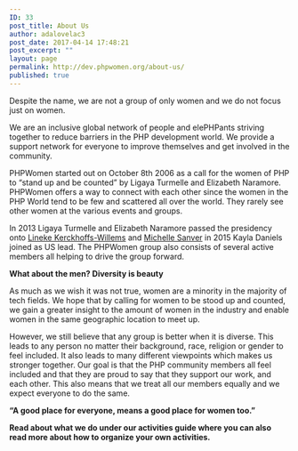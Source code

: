 ```yaml
---
ID: 33
post_title: About Us
author: adalovelac3
post_date: 2017-04-14 17:48:21
post_excerpt: ""
layout: page
permalink: http://dev.phpwomen.org/about-us/
published: true
---
```

<span style="font-weight: 400;">Despite the name, we are not a group of only women and we do not focus just on women.</span>

<span style="font-weight: 400;">We are an inclusive global network of people and elePHPants striving together to reduce barriers in the PHP development world. We provide a support network for everyone to improve themselves and get involved in the community.</span>

<!--more-->

<span style="font-weight: 400;">PHPWomen started out on October 8th 2006 as a call for the women of PHP to “stand up and be counted” by Ligaya Turmelle and Elizabeth Naramore. PHPWomen offers a way to connect with each other since the women in the PHP World tend to be few and scattered all over the world. They rarely see other women at the various events and groups. </span>

<span style="font-weight: 400;">In 2013 Ligaya Turmelle and Elizabeth Naramore passed the presidency onto </span><a href="https://twitter.com/the_linie"><span style="font-weight: 400;">Lineke Kerckhoffs-Willems</span></a><span style="font-weight: 400;"> and </span><a href="https://twitter.com/michellesanver"><span style="font-weight: 400;">Michelle Sanver</span></a><span style="font-weight: 400;"> in 2015 Kayla Daniels joined as US lead. The PHPWomen group also consists of several active members all helping to drive the group forward.</span>

<b>What about the men? Diversity is beauty</b>

<span style="font-weight: 400;">As much as we wish it was not true, women are a minority in the majority of tech fields. We hope that by calling for women to be stood up and counted, we gain a greater insight to the amount of women in the industry and enable women in the same geographic location to meet up.</span>

<span style="font-weight: 400;">However, we still believe that any group is better when it is diverse. This leads to any person no matter their background, race, religion or gender to feel included. It also leads to many different viewpoints which makes us stronger together. Our goal is that the PHP community members all feel included and that they are proud to say that they support our work, and each other. This also means that we treat all our members equally and we expect everyone to do the same. </span>

<b>“A good place for everyone, means a good place for women too.”</b>

<b>Read about what we do under our activities guide where you can also read more about how to organize your own activities. </b>
